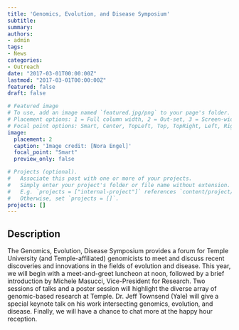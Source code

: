 ```yaml
---
title: 'Genomics, Evolution, and Disease Symposium'
subtitle:
summary:
authors:
- admin
tags:
- News
categories:
- Outreach
date: "2017-03-01T00:00:00Z"
lastmod: "2017-03-01T00:00:00Z"
featured: false
draft: false

# Featured image
# To use, add an image named `featured.jpg/png` to your page's folder.
# Placement options: 1 = Full column width, 2 = Out-set, 3 = Screen-width
# Focal point options: Smart, Center, TopLeft, Top, TopRight, Left, Right, BottomLeft, Bottom, BottomRight
image:
  placement: 2
  caption: 'Image credit: [Nora Engel]'
  focal_point: "Smart"
  preview_only: false

# Projects (optional).
#   Associate this post with one or more of your projects.
#   Simply enter your project's folder or file name without extension.
#   E.g. `projects = ["internal-project"]` references `content/project/deep-learning/index.md`.
#   Otherwise, set `projects = []`.
projects: []
---
```

## Description
The Genomics, Evolution, Disease Symposium provides a forum for Temple University (and Temple-affiliated) genomicists to meet and discuss recent discoveries and innovations in the fields of evolution and disease. This year, we will begin with a meet-and-greet luncheon at noon, followed by a brief introduction by Michele Masucci, Vice-President for Research. Two sessions of talks and a poster session will highlight the diverse array of genomic-based research at Temple. Dr. Jeff Townsend (Yale) will give a special keynote talk on his work intersecting genomics, evolution, and disease. Finally, we will have a chance to chat more at the happy hour reception.
